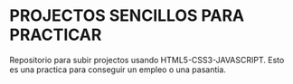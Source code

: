 <h1>PROJECTOS SENCILLOS PARA PRACTICAR</h1>
<p>
  Repositorio para subir projectos usando HTML5-CSS3-JAVASCRIPT.
  Esto es una practica para conseguir un empleo o una pasantia.
</p>
